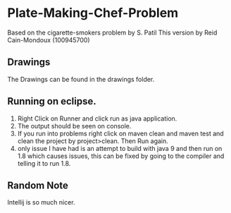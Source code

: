 # Plate-Making-Chef-Problem
Based on the cigarette-smokers problem by S. Patil
This version by Reid Cain-Mondoux (100945700)

## Drawings
The Drawings can be found in the drawings folder.

## Running on eclipse.
1. Right Click on Runner and click run as java application.
2. The output should be seen on console.
3. If you run into problems right click on maven clean and maven test and clean the project by project>clean. Then Run again. 
4. only issue I have had is an attempt to build with java 9 and then run on 1.8 which causes issues, this can be fixed by going to the compiler and telling it to run 1.8.

## Random Note
Intellij is so much nicer.
